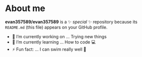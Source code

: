 # About me

**evan357589/evan357589** is a ✨ _special_ ✨ repository because its `README.md` (this file) appears on your GitHub profile.

- 🔭 I’m currently working on ... Trying new things
- 🌱 I’m currently learning ... How to code 💻
- ⚡ Fun fact: ... I can swim really well 🌊

